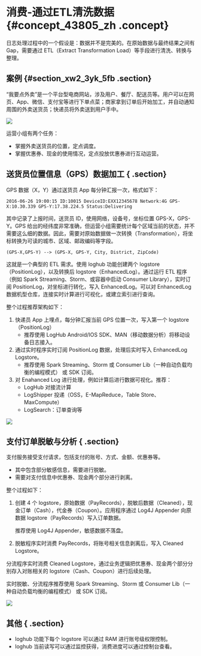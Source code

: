 # 消费-通过ETL清洗数据 {#concept_43805_zh .concept}

日志处理过程中的一个假设是：数据并不是完美的。在原始数据与最终结果之间有 Gap，需要通过 ETL（Extract Transformation Load）等手段进行清洗、转换与整理。

## 案例 {#section_xw2_3yk_5fb .section}

“我要点外卖”是一个平台型电商网站，涉及用户、餐厅、配送员等。用户可以在网页、App、微信、支付宝等进行下单点菜；商家拿到订单后开始加工，并自动通知周围的外卖送货员；快递员将外卖送到用户手中。

![](http://static-aliyun-doc.oss-cn-hangzhou.aliyuncs.com/assets/img/13201/156507301932397_zh-CN.png)

运营小组有两个任务：

-   掌握外卖送货员的位置，定点调度。
-   掌握优惠券、现金的使用情况，定点投放优惠券进行互动运营。

## 送货员位置信息（GPS）数据加工 { .section}

GPS 数据（X，Y）通过送货员 App 每分钟汇报一次，格式如下：

```
2016-06-26 19:00:15 ID:10015 DeviceID:EXX12345678 Network:4G GPS-X:10.30.339 GPS-Y:17.38.224.5 Status:Delivering

```

其中记录了上报时间，送货员 ID，使用网络，设备号，坐标位置 GPS-X，GPS-Y。GPS 给出的经纬度非常准确，但运营小组需要统计每个区域当前的状态，并不需要这么细的数据。因此，需要对原始数据做一次转换（Transformation），将坐标转换为可读的城市、区域、邮政编码等字段。

```
(GPS-X,GPS-Y) --> (GPS-X, GPS-Y, City, District, ZipCode)

```

这就是一个典型的 ETL 需求。使用 loghub 功能创建两个 logstore（PositionLog），以及转换后 logstore（EnhancedLog）。通过运行 ETL 程序（例如 Spark Streaming、Storm、或容器中启动 Consumer Library），实时订阅 PositionLog，对坐标进行转化，写入 EnhancedLog。可以对 EnhancedLog 数据机型仓库，连接实时计算进行可视化，或建立索引进行查询。

整个过程推荐架构如下：

1.  快递员 App 上埋点，每分钟汇报当前 GPS 位置一次，写入第一个 logstore（PositionLog）
    -   推荐使用 LogHub Android/IOS SDK、MAN（移动数据分析）将移动设备日志接入。
2.  通过实时程序实时订阅 PositionLog 数据，处理后实时写入 EnhancedLog Logstore。
    -   推荐使用 Spark Streaming、Storm 或 Consumer Lib（一种自动负载均衡的编程模式） 或 SDK 订阅。
3.  对 Enahanced Log 进行处理，例如计算后进行数据可视化。推荐：
    -   LogHub 对接流计算
    -   LogShipper 投递（OSS，E-MapReduce，Table Store、MaxCompute）
    -   LogSearch：订单查询等

![](http://static-aliyun-doc.oss-cn-hangzhou.aliyuncs.com/assets/img/13201/156507301932400_zh-CN.png)

## 支付订单脱敏与分析 { .section}

支付服务接受支付请求，包括支付的账号、方式、金额、优惠券等。

-   其中包含部分敏感信息，需要进行脱敏。
-   需要对支付信息中优惠券、现金两个部分进行剥离。

整个过程如下：

1.  创建 4 个 logstore，原始数据（PayRecords），脱敏后数据（Cleaned），现金订单（Cash），代金券（Coupon）。应用程序通过 Log4J Appender 向原数据 logstore（PayRecords）写入订单数据。

    推荐使用 Log4J Appender，敏感数据不落盘。

2.  脱敏程序实时消费 PayRecords，将账号相关信息剥离后，写入 Cleaned Logstore。

分流程序实时消费 Cleaned Logstore，通过业务逻辑把优惠券、现金两个部分分别存入对账相关的 logstore（Cash、Coupon）进行后续处理。

实时脱敏、分流程序推荐使用 Spark Streaming、Storm 或 Consumer Lib（一种自动负载均衡的编程模式） 或 SDK 订阅。

![](http://static-aliyun-doc.oss-cn-hangzhou.aliyuncs.com/assets/img/13201/156507301932401_zh-CN.png)

## 其他 { .section}

-   loghub 功能下每个 logstore 可以通过 RAM 进行账号级权限控制。
-   loghub 当前读写可以通过监控获得，消费进度可以通过控制台查看。

